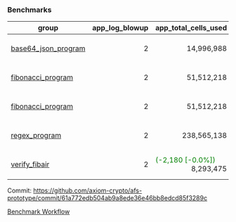 ### Benchmarks
| group | app_log_blowup | app_total_cells_used | app_total_cycles | app_total_proof_time_ms | leaf_log_blowup | leaf_total_cells_used | leaf_total_cycles | leaf_total_proof_time_ms | instance | alloc |
|---|---|---|---|---|---|---|---|---|---|---|
| [ base64_json_program ](https://github.com/axiom-crypto/afs-prototype/blob/gh-pages/benchmarks/individual/base64_json-2-2-64cpu-linux-arm64-mimalloc.md) | <div style='text-align: right'> 2 </div>  | <div style='text-align: right'> 14,996,988 </div>  | <div style='text-align: right'> 217,352 </div>  | <span style='color: red'>(+8.0 [+0.3%])</span><div style='text-align: right'> 2,495.0 </div>  | <div style='text-align: right'> 2 </div>  | <span style='color: red'>(+5,780 [+0.0%])</span><div style='text-align: right'> 293,281,846 </div>  | <span style='color: red'>(+550 [+0.0%])</span><div style='text-align: right'> 6,747,211 </div>  | <span style='color: green'>(-193.0 [-0.5%])</span><div style='text-align: right'> 35,504.0 </div>  | 64cpu-linux-arm64 | mimalloc |
| [ fibonacci_program ](https://github.com/axiom-crypto/afs-prototype/blob/gh-pages/benchmarks/individual/fibonacci-2-2-64cpu-linux-arm64-mimalloc.md) | <div style='text-align: right'> 2 </div>  | <div style='text-align: right'> 51,512,218 </div>  | <div style='text-align: right'> 1,500,219 </div>  | <span style='color: green'>(-11.0 [-0.2%])</span><div style='text-align: right'> 6,367.0 </div>  | <div style='text-align: right'> 2 </div>  | <span style='color: red'>(+27,040 [+0.0%])</span><div style='text-align: right'> 143,366,970 </div>  | <span style='color: red'>(+2,543 [+0.1%])</span><div style='text-align: right'> 3,505,291 </div>  | <span style='color: green'>(-331.0 [-1.8%])</span><div style='text-align: right'> 17,606.0 </div>  | 64cpu-linux-arm64 | mimalloc |
| [ fibonacci_program ](https://github.com/axiom-crypto/afs-prototype/blob/gh-pages/benchmarks/individual/fibonacci-2-2-64cpu-linux-x64-jemalloc.md) | <div style='text-align: right'> 2 </div>  | <div style='text-align: right'> 51,512,218 </div>  | <div style='text-align: right'> 1,500,219 </div>  | <span style='color: red'>(+359.0 [+5.5%])</span><div style='text-align: right'> 6,864.0 </div>  | <div style='text-align: right'> 2 </div>  | <span style='color: green'>(-31,060 [-0.0%])</span><div style='text-align: right'> 143,334,740 </div>  | <span style='color: green'>(-2,903 [-0.1%])</span><div style='text-align: right'> 3,502,194 </div>  | <span style='color: red'>(+529.0 [+2.9%])</span><div style='text-align: right'> 18,574.0 </div>  | 64cpu-linux-x64 | jemalloc |
| [ regex_program ](https://github.com/axiom-crypto/afs-prototype/blob/gh-pages/benchmarks/individual/regex-2-2-64cpu-linux-arm64-mimalloc.md) | <div style='text-align: right'> 2 </div>  | <div style='text-align: right'> 238,565,138 </div>  | <div style='text-align: right'> 4,181,072 </div>  | <span style='color: red'>(+53.0 [+0.2%])</span><div style='text-align: right'> 26,934.0 </div>  | <div style='text-align: right'> 2 </div>  | <span style='color: green'>(-16,200 [-0.0%])</span><div style='text-align: right'> 314,564,231 </div>  | <span style='color: green'>(-1,354 [-0.0%])</span><div style='text-align: right'> 7,304,731 </div>  | <span style='color: green'>(-427.0 [-1.2%])</span><div style='text-align: right'> 36,641.0 </div>  | 64cpu-linux-arm64 | mimalloc |
| [ verify_fibair ](https://github.com/axiom-crypto/afs-prototype/blob/gh-pages/benchmarks/individual/verify_fibair-2-2-64cpu-linux-arm64-mimalloc.md) | <div style='text-align: right'> 2 </div>  | <span style='color: green'>(-2,180 [-0.0%])</span><div style='text-align: right'> 8,293,475 </div>  | <span style='color: green'>(-57 [-0.0%])</span><div style='text-align: right'> 198,488 </div>  | <span style='color: red'>(+20.0 [+1.4%])</span><div style='text-align: right'> 1,443.0 </div>  | <div style='text-align: right'> - </div>  | <div style='text-align: right'> - </div>  | <div style='text-align: right'> - </div>  | <div style='text-align: right'> - </div>  | 64cpu-linux-arm64 | mimalloc |


Commit: https://github.com/axiom-crypto/afs-prototype/commit/61a772edb504ab9a8ede36e46bb8edcd85f3289c

[Benchmark Workflow](https://github.com/axiom-crypto/afs-prototype/actions/runs/12039633979)
